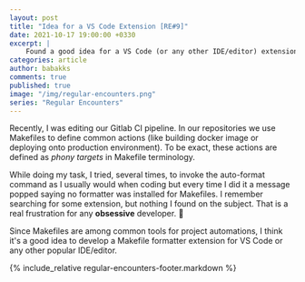 ```yaml
---
layout: post
title: "Idea for a VS Code Extension [RE#9]"
date: 2021-10-17 19:00:00 +0330
excerpt: |
    Found a good idea for a VS Code (or any other IDE/editor) extension.
categories: article
author: babakks
comments: true
published: true
image: "/img/regular-encounters.png"
series: "Regular Encounters"
---
```


Recently, I was editing our Gitlab CI pipeline. In our repositories we use Makefiles to define common actions (like building docker image or deploying onto production environment). To be exact, these actions are defined as *phony targets* in Makefile terminology.

While doing my task, I tried, several times, to invoke the auto-format command as I usually would when coding but every time I did it a message popped saying no formatter was installed for Makefiles. I remember searching for some extension, but nothing I found on the subject. That is a real frustration for any **obsessive** developer. 🤦

Since Makefiles are among common tools for project automations, I think it's a good idea to develop a Makefile formatter extension for VS Code or any other popular IDE/editor.

{% include_relative regular-encounters-footer.markdown %}
